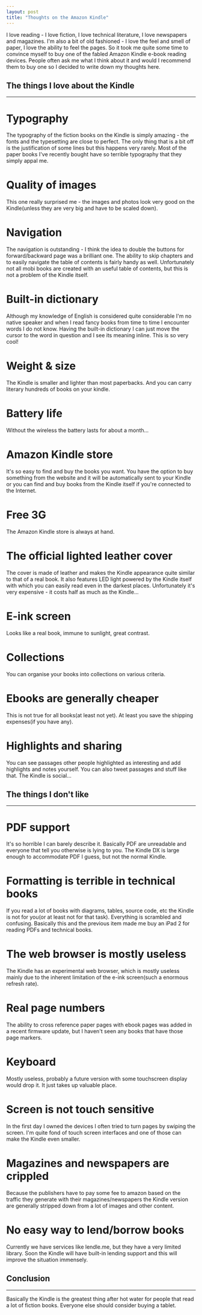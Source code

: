 ```yaml
---
layout: post
title: "Thoughts on the Amazon Kindle"
---
```


I love reading - I love fiction, I love technical literature, I love
newspapers and magazines. I'm also a bit of old fashioned - I love the
feel and smell of paper, I love the ability to feel the pages. So it
took me quite some time to convince myself to buy one of the fabled
Amazon Kindle e-book reading devices. People often ask me what I think
about it and would I recommend them to buy one so I decided to write
down my thoughts here.

## The things I love about the Kindle
___
# Typography

The typography of the fiction books on the Kindle is simply amazing -
the fonts and the typesetting are close to perfect. The only thing
that is a bit off is the justification of some lines but this happens
very rarely. Most of the paper books I've recently bought have so
terrible typography that they simply appal me.

# Quality of images

This one really surprised me - the images and photos look very good on
the Kindle(unless they are very big and have to be scaled down).

# Navigation

The navigation is outstanding - I think the idea to double the buttons
for forward/backward page was a brilliant one. The ability to skip
chapters and to easily navigate the table of contents is fairly handy
as well. Unfortunately not all mobi books are created with an useful
table of contents, but this is not a problem of the Kindle itself.

# Built-in dictionary

Although my knowledge of English is considered quite considerable I'm
no native speaker and when I read fancy books from time to time I
encounter words I do not know. Having the built-in dictionary I can
just move the cursor to the word in question and I see its meaning
inline. This is so very cool!

# Weight & size

The Kindle is smaller and lighter than most paperbacks. And you can
carry literary hundreds of books on your kindle.

# Battery life

Without the wireless the battery lasts for about a month...

# Amazon Kindle store

It's so easy to find and buy the books you want. You have the option
to buy something from the website and it will be automatically sent to
your Kindle or you can find and buy books from the Kindle itself if
you're connected to the Internet.

# Free 3G

The Amazon Kindle store is always at hand.

# The official lighted leather cover

The cover is made of leather and makes the Kindle appearance quite
similar to that of a real book. It also features LED light powered by
the Kindle itself with which you can easily read even in the darkest
places. Unfortunately it's very expensive - it costs half as much as
the Kindle...

# E-ink screen

Looks like a real book, immune to sunlight, great contrast.

# Collections

You can organise your books into collections on various criteria.

# Ebooks are generally cheaper

This is not true for all books(at least not yet). At least you save
the shipping expenses(if you have any).

# Highlights and sharing

You can see passages other people highlighted as interesting and add
highlights and notes yourself. You can also tweet passages and stuff
like that. The Kindle is social...

## The things I don't like
___
# PDF support

It's so horrible I can barely describe it. Basically PDF are
unreadable and everyone that tell you otherwise is lying to you. The
Kindle DX is large enough to accommodate PDF I guess, but not the
normal Kindle.

# Formatting is terrible in technical books

If you read a lot of books with diagrams, tables, source code, etc the
Kindle is not for you(or at least not for that task). Everything is
scrambled and confusing. Basically this and the previous item made me
buy an iPad 2 for reading PDFs and technical books.

# The web browser is mostly useless

The Kindle has an experimental web browser, which is mostly useless
mainly due to the inherent limitation of the e-ink screen(such a
enormous refresh rate). 

# Real page numbers

The ability to cross reference paper pages with ebook pages was added
in a recent firmware update, but I haven't seen any books that have
those page markers.

# Keyboard

Mostly useless, probably a future version with some touchscreen
display would drop it. It just takes up valuable place.

# Screen is not touch sensitive

In the first day I owned the devices I often tried to turn pages by
swiping the screen. I'm quite fond of touch screen interfaces and one
of those can make the Kindle even smaller. 

# Magazines and newspapers are crippled

Because the publishers have to pay some fee to amazon based on the
traffic they generate with their magazines/newspapers the Kindle
version are generally stripped down from a lot of images and other
content.

# No easy way to lend/borrow books

Currently we have services like lendle.me, but they have a very
limited library. Soon the Kindle will have built-in lending support
and this will improve the situation immensely. 

## Conclusion
___
Basically the Kindle is the greatest thing after hot water for people
that read a lot of fiction books. Everyone else should consider buying
a tablet.
